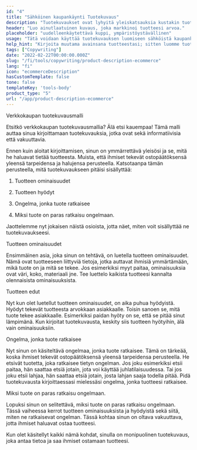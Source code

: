```yaml
---
id: "4"
title: "Sähköinen kaupankäynti Tuotekuvaus"
description: "Tuotekuvaukset ovat lyhyitä yleiskatsauksia kustakin tuotteesta, joissa korostetaan tärkeimpiä ominaisuuksia ja etuja. Sähköisessä kaupankäynnissä ja vähittäiskaupassa on tärkeää miettiä selkeän kielen käyttöä, lyhyyttä ja keskittymistä enemmän optimoituihin SEO-avainsanoihin. Mutta muunlaisissa yrityksissä, kuten lakimiehissä, tärkeitä tekijöitä ovat ammattimaisuus ja asiakaspalvelu. Autamme sinua käyttämään tekoälyä luodaksesi tuotekuvauksia, jotka on räätälöity tiettyihin avainsanoihin ja jotka sopivat parhaiten brändillesi."
header: "Luo ainutlaatuinen kuvaus, joka markkinoi tuotteesi arvoa."
placeholder: "uudelleenkäytettävä kuppi, ympäristöystävällinen"
usage: "Tätä voidaan käyttää tuotekuvauksen luomiseen sähköistä kaupankäyntiä varten, esimerkiksi verkkokaupan ruokatoimituksia, vaatteita jne. varten."
help_hint: "Kirjoita muutama avainsana tuotteestasi; sitten luomme tuotekuvauksen annetusta tekstistä."
tags: ["Copywriting"]
date: "2022-02-22T00:00:00.000Z"
slug: "/fi/tools/copywriting/product-description-ecommerce"
lang: "fi"
icon: "ecommerceDescription"
hasCustomTemplate: false
tone: false
templateKey: 'tools-body'
product_type: "5"
url: "/app/product-description-ecommerce"
---
```


Verkkokaupan tuotekuvausmalli

Etsitkö verkkokaupan tuotekuvausmallia? Älä etsi kauempaa! Tämä malli auttaa sinua kirjoittamaan tuotekuvauksia, jotka ovat sekä informatiivisia että vakuuttavia.

Ennen kuin aloitat kirjoittamisen, sinun on ymmärrettävä yleisösi ja se, mitä he haluavat tietää tuotteesta. Muista, että ihmiset tekevät ostopäätöksensä yleensä tarpeidensa ja halujensa perusteella. Katsotaanpa tämän perusteella, mitä tuotekuvaukseen pitäisi sisällyttää:

1. Tuotteen ominaisuudet

2. Tuotteen hyödyt

3. Ongelma, jonka tuote ratkaisee

4. Miksi tuote on paras ratkaisu ongelmaan.

Jaottelemme nyt jokaisen näistä osioista, jotta näet, miten voit sisällyttää ne tuotekuvaukseesi.

Tuotteen ominaisuudet

Ensimmäinen asia, joka sinun on tehtävä, on luetella tuotteen ominaisuudet. Nämä ovat tuotteeseen liittyviä tietoja, jotka auttavat ihmisiä ymmärtämään, mikä tuote on ja mitä se tekee. Jos esimerkiksi myyt paitaa, ominaisuuksia ovat väri, koko, materiaali jne. Tee luettelo kaikista tuotteesi kannalta olennaisista ominaisuuksista.

Tuotteen edut

Nyt kun olet luetellut tuotteen ominaisuudet, on aika puhua hyödyistä. Hyödyt tekevät tuotteesta arvokkaan asiakkaalle. Toisin sanoen se, mitä tuote tekee asiakkaalle. Esimerkiksi paidan hyöty on se, että se pitää sinut lämpimänä. Kun kirjoitat tuotekuvausta, keskity siis tuotteen hyötyihin, älä vain ominaisuuksiin.

Ongelma, jonka tuote ratkaisee

Nyt sinun on käsiteltävä ongelmaa, jonka tuote ratkaisee. Tämä on tärkeää, koska ihmiset tekevät ostopäätöksensä yleensä tarpeidensa perusteella. He etsivät tuotetta, joka ratkaisee tietyn ongelman. Jos joku esimerkiksi etsii paitaa, hän saattaa etsiä jotain, jota voi käyttää juhlatilaisuudessa. Tai jos joku etsii lahjaa, hän saattaa etsiä jotain, josta lahjan saaja todella pitää. Pidä tuotekuvausta kirjoittaessasi mielessäsi ongelma, jonka tuotteesi ratkaisee.

Miksi tuote on paras ratkaisu ongelmaan.

Lopuksi sinun on selitettävä, miksi tuote on paras ratkaisu ongelmaan. Tässä vaiheessa kerrot tuotteen ominaisuuksista ja hyödyistä sekä siitä, miten ne ratkaisevat ongelman. Tässä kohtaa sinun on oltava vakuuttava, jotta ihmiset haluavat ostaa tuotteesi.

Kun olet käsitellyt kaikki nämä kohdat, sinulla on monipuolinen tuotekuvaus, joka antaa tietoa ja saa ihmiset ostamaan tuotteesi.
